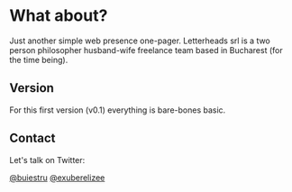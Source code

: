 What about?
===========

Just another simple web presence one-pager. Letterheads srl is a two person philosopher husband-wife freelance team based in Bucharest (for the time being).

Version
-------

For this first version (v0.1) everything is bare-bones basic.

Contact
-------

Let's talk on Twitter:

[@buiestru](https://twitter.com/buiestru/)
[@exuberelizee](https://twitter.com/exuberlizee/)
